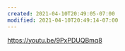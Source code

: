 ```yaml
---
created: 2021-04-10T20:49:05-07:00
modified: 2021-04-10T20:49:14-07:00
---
```


https://youtu.be/9PxPDUQBmq8